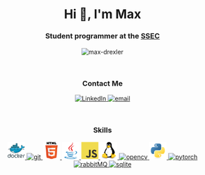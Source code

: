 <h1 align="center">Hi 👋, I'm Max</h1>

<h3 align="center">Student programmer at the <a href="https://www.ssec.wisc.edu/">SSEC</a></h3>

<p align="center"><img align="center" src="https://github-readme-stats.vercel.app/api/top-langs?username=max-drexler&show_icons=true&locale=en&layout=compact" alt="max-drexler" /></p>

<br>

<h3 align="center">Contact Me</h3>
<p align="center">
  <a href="https://www.linkedin.com/in/max-drexler/">
    <img alt="LinkedIn" src="https://img.shields.io/badge/-Max_Drexler-blue?style=flat-square&logo=Linkedin&logoColor=white&link=https://www.linkedin.com/in/max-drexler/">
  </a>
  <a href="mailto:mndrexler@wisc.edu">
    <img alt="email" src="https://img.shields.io/badge/-mndrexler@wisc.edu-c14438?style=flat-square&logo=Gmail&logoColor=white&link=mailto:mndrexler@wisc.edu">
  </a>
</p>

<br>

<h3 align="center">Skills</h3>
<p align="center"> <a href="https://www.docker.com/" target="_blank" rel="noreferrer"> <img src="https://raw.githubusercontent.com/devicons/devicon/master/icons/docker/docker-original-wordmark.svg" alt="docker" width="40" height="40"/> </a> <a href="https://git-scm.com/" target="_blank" rel="noreferrer"> <img src="https://www.vectorlogo.zone/logos/git-scm/git-scm-icon.svg" alt="git" width="40" height="40"/> </a> <a href="https://www.w3.org/html/" target="_blank" rel="noreferrer"> <img src="https://raw.githubusercontent.com/devicons/devicon/master/icons/html5/html5-original-wordmark.svg" alt="html5" width="40" height="40"/> </a> <a href="https://www.java.com" target="_blank" rel="noreferrer"> <img src="https://raw.githubusercontent.com/devicons/devicon/master/icons/java/java-original.svg" alt="java" width="40" height="40"/> </a> <a href="https://developer.mozilla.org/en-US/docs/Web/JavaScript" target="_blank" rel="noreferrer"> <img src="https://raw.githubusercontent.com/devicons/devicon/master/icons/javascript/javascript-original.svg" alt="javascript" width="40" height="40"/> </a> <a href="https://www.linux.org/" target="_blank" rel="noreferrer"> <img src="https://raw.githubusercontent.com/devicons/devicon/master/icons/linux/linux-original.svg" alt="linux" width="40" height="40"/> </a> <a href="https://opencv.org/" target="_blank" rel="noreferrer"> <img src="https://www.vectorlogo.zone/logos/opencv/opencv-icon.svg" alt="opencv" width="40" height="40"/> </a> <a href="https://www.python.org" target="_blank" rel="noreferrer"> <img src="https://raw.githubusercontent.com/devicons/devicon/master/icons/python/python-original.svg" alt="python" width="40" height="40"/> </a> <a href="https://pytorch.org/" target="_blank" rel="noreferrer"> <img src="https://www.vectorlogo.zone/logos/pytorch/pytorch-icon.svg" alt="pytorch" width="40" height="40"/> </a> <a href="https://www.rabbitmq.com" target="_blank" rel="noreferrer"> <img src="https://www.vectorlogo.zone/logos/rabbitmq/rabbitmq-icon.svg" alt="rabbitMQ" width="40" height="40"/> </a> <a href="https://www.sqlite.org/" target="_blank" rel="noreferrer"> <img src="https://www.vectorlogo.zone/logos/sqlite/sqlite-icon.svg" alt="sqlite" width="40" height="40"/> </a> </p>
